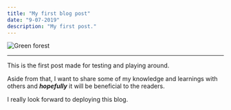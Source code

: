 ```yaml
---
title: "My first blog post"
date: "9-07-2019"
description: "My first post."
---
```


<img alt="Green forest" src="https://images.unsplash.com/photo-1441974231531-c6227db76b6e?ixlib=rb-1.2.1&ixid=eyJhcHBfaWQiOjEyMDd9&auto=format&fit=crop&w=1502&q=80" />

---

This is the first post made for testing and playing around.

Aside from that, I want to share some of my knowledge and learnings
with others and **_hopefully_** it will be beneficial to the readers.

I really look forward to deploying this blog.



[forest]: https://images.unsplash.com/photo-1441974231531-c6227db76b6e?ixlib=rb-1.2.1&ixid=eyJhcHBfaWQiOjEyMDd9&auto=format&fit=crop&w=1502&q=80